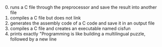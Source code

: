 0. runs a C file through the preprocessor and save the result into another file
1. compiles a C file but does not link
2. generates the assembly code of a C code and save it in an output file
3. compiles a C file and creates an executable named cisfun
4. prints exactly "Programming is like building a multilingual puzzle, followed by a new line
